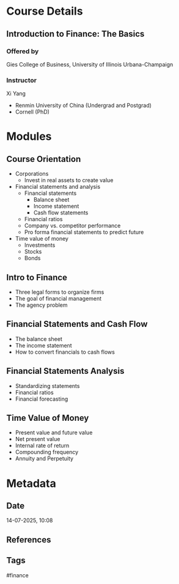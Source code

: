 # Course Details
## Introduction to Finance: The Basics
### Offered by
Gies College of Business, University of Illinois Urbana-Champaign
### Instructor
Xi Yang
- Renmin University of China (Undergrad and Postgrad)
- Cornell (PhD)
# Modules
## Course Orientation
- Corporations
	- Invest in real assets to create value
- Financial statements and analysis
	- Financial statements
		- Balance sheet
		- Income statement
		- Cash flow statements
	- Financial ratios
	- Company vs. competitor performance
	- Pro forma financial statements to predict future
- Time value of money
	- Investments
	- Stocks
	- Bonds
## Intro to Finance
- Three legal forms to organize firms
- The goal of financial management
- The agency problem
## Financial Statements and Cash Flow
- The balance sheet
- The income statement
- How to convert financials to cash flows
## Financial Statements Analysis
- Standardizing statements
- Financial ratios
- Financial forecasting
## Time Value of Money
- Present value and future value
- Net present value
- Internal rate of return
- Compounding frequency
- Annuity and Perpetuity
# Metadata
## Date
14-07-2025, 10:08
## References
## Tags
#finance 

